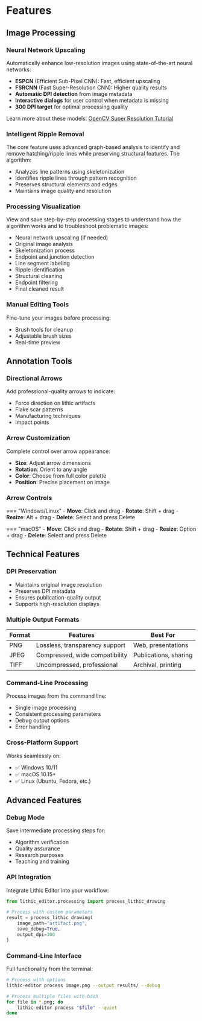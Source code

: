 # Features

## Image Processing

### Neural Network Upscaling
Automatically enhance low-resolution images using state-of-the-art neural networks:

- **ESPCN** (Efficient Sub-Pixel CNN): Fast, efficient upscaling
- **FSRCNN** (Fast Super-Resolution CNN): Higher quality results
- **Automatic DPI detection** from image metadata
- **Interactive dialogs** for user control when metadata is missing
- **300 DPI target** for optimal processing quality

Learn more about these models: [OpenCV Super Resolution Tutorial](https://learnopencv.com/super-resolution-in-opencv/#sec3)

### Intelligent Ripple Removal
The core feature uses advanced graph-based analysis to identify and remove hatching/ripple lines while preserving structural features. The algorithm:

- Analyzes line patterns using skeletonization
- Identifies ripple lines through pattern recognition
- Preserves structural elements and edges
- Maintains image quality and resolution

### Processing Visualization
View and save step-by-step processing stages to understand how the algorithm works and to troubleshoot problematic images:

- Neural network upscaling (if needed)
- Original image analysis
- Skeletonization process
- Endpoint and junction detection
- Line segment labeling
- Ripple identification
- Structural cleaning
- Endpoint filtering
- Final cleaned result

### Manual Editing Tools
Fine-tune your images before processing:

- Brush tools for cleanup
- Adjustable brush sizes
- Real-time preview

## Annotation Tools

### Directional Arrows
Add professional-quality arrows to indicate:

- Force direction on lithic artifacts
- Flake scar patterns
- Manufacturing techniques
- Impact points

### Arrow Customization
Complete control over arrow appearance:

- **Size**: Adjust arrow dimensions
- **Rotation**: Orient to any angle
- **Color**: Choose from full color palette
- **Position**: Precise placement on image

### Arrow Controls

=== "Windows/Linux"
    - **Move**: Click and drag
    - **Rotate**: Shift + drag
    - **Resize**: Alt + drag
    - **Delete**: Select and press Delete

=== "macOS"
    - **Move**: Click and drag
    - **Rotate**: Shift + drag
    - **Resize**: Option + drag
    - **Delete**: Select and press Delete

## Technical Features

### DPI Preservation
- Maintains original image resolution
- Preserves DPI metadata
- Ensures publication-quality output
- Supports high-resolution displays

### Multiple Output Formats

| Format | Features | Best For |
|--------|----------|----------|
| PNG | Lossless, transparency support | Web, presentations |
| JPEG | Compressed, wide compatibility | Publications, sharing |
| TIFF | Uncompressed, professional | Archival, printing |

### Command-Line Processing
Process images from the command line:

- Single image processing
- Consistent processing parameters
- Debug output options
- Error handling

### Cross-Platform Support
Works seamlessly on:

- ✅ Windows 10/11
- ✅ macOS 10.15+
- ✅ Linux (Ubuntu, Fedora, etc.)

## Advanced Features

### Debug Mode
Save intermediate processing steps for:

- Algorithm verification
- Quality assurance
- Research purposes
- Teaching and training

### API Integration
Integrate Lithic Editor into your workflow:

```python
from lithic_editor.processing import process_lithic_drawing

# Process with custom parameters
result = process_lithic_drawing(
    image_path="artifact.png",
    save_debug=True,
    output_dpi=300
)
```

### Command-Line Interface
Full functionality from the terminal:

```bash
# Process with options
lithic-editor process image.png --output results/ --debug

# Process multiple files with bash
for file in *.png; do
    lithic-editor process "$file" --quiet
done
```